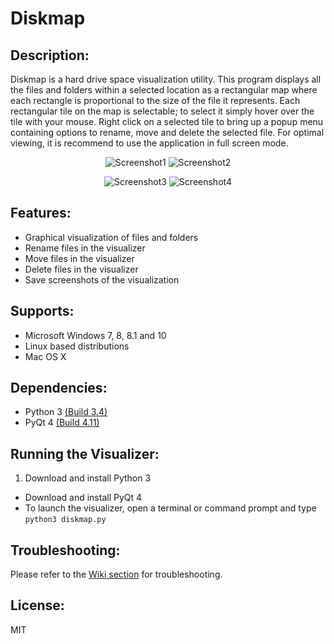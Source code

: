 # Diskmap

## Description:
Diskmap is a hard drive space visualization utility. This program displays all the files and folders within a selected location as a rectangular map where each rectangle is proportional to the size of the file it represents. Each rectangular tile on the map is selectable; to select it simply hover over the tile with your mouse. Right click on a selected tile to bring up a popup menu containing options to rename, move and delete the selected file. For optimal viewing, it is recommend to use the application in full screen mode.

<p align="center">
	<img src="http://i1379.photobucket.com/albums/ah129/SalinderSid/screenshot1_zpskvquake8.png" alt="Screenshot1"/>
	<img src="http://i1379.photobucket.com/albums/ah129/SalinderSid/screenshot2_zpsl4nykbty.png" alt="Screenshot2"/>
</p>
<p align="center">
	<img src="http://i1379.photobucket.com/albums/ah129/SalinderSid/screenshot3_zpsooobtszu.png" alt="Screenshot3"/>
	<img src="http://i1379.photobucket.com/albums/ah129/SalinderSid/screenshot4_zpsw7a5vkdx.png" alt="Screenshot4"/>
</p>

## Features:
- Graphical visualization of files and folders
- Rename files in the visualizer
- Move files in the visualizer
- Delete files in the visualizer
- Save screenshots of the visualization

## Supports:
- Microsoft Windows 7, 8, 8.1 and 10
- Linux based distributions
- Mac OS X

## Dependencies:
- Python 3 [(Build 3.4)](https://www.python.org/downloads/)
- PyQt 4 [(Build 4.11)](https://riverbankcomputing.com/software/pyqt/download)

## Running the Visualizer:
1. Download and install Python 3
+ Download and install PyQt 4
+ To launch the visualizer, open a terminal or command prompt and type `python3 diskmap.py`

## Troubleshooting:
Please refer to the [Wiki section](https://github.com/SalinderSidhu/Diskmap/wiki) for troubleshooting.

## License:
MIT
